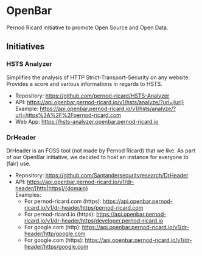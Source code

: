 # OpenBar

Pernod Ricard initiative to promote Open Source and Open Data.

## Initiatives

### HSTS Analyzer
Simplifies the analysis of HTTP Strict-Transport-Security on any website. Provides a score and various informations in regards to HSTS.
- Repository: <https://github.com/pernod-ricard/HSTS-Analyzer>
- API: <https://api.openbar.pernod-ricard.io/v1/hsts/analyze/?url={url}>  
Example: https://api.openbar.pernod-ricard.io/v1/hsts/analyze/?url=https%3A%2F%2Fpernod-ricard.com
- Web App: https://hsts-analyzer.openbar.pernod-ricard.io

### DrHeader
DrHeader is an FOSS tool (not made by Pernod Ricard) that we like. As part of our OpenBar initiative, we decided to host an instance for everyone to (fair) use.
- Repository: https://github.com/Santandersecurityresearch/DrHeader
- API: <https://api.openbar.pernod-ricard.io/v1/dr-header/[http|https]/{domain}>  
Examples:
  - For pernod-ricard.com (https): https://api.openbar.pernod-ricard.io/v1/dr-header/https/pernod-ricard.com
  - For pernod-ricard.io (https): https://api.openbar.pernod-ricard.io/v1/dr-header/https/developer.pernod-ricard.io
  - For google.com (http): https://api.openbar.pernod-ricard.io/v1/dr-header/http/google.com
  - For google.com (https): https://api.openbar.pernod-ricard.io/v1/dr-header/https/google.com
